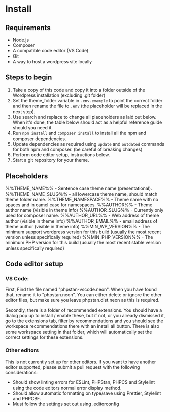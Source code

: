 # Install

## Requirements

- Node.js
- Composer
- A compatible code editor (VS Code)
- Git
- A way to host a wordpress site locally

## Steps to begin

1. Take a copy of this code and copy it into a folder outside of the Wordpress installation (excluding .git folder)
2. Set the theme_folder variable in `.env.example` to point the correct folder and then rename the file to `.env` (the placeholder will be replaced in the next step).
3. Use search and replace to change all placeholders as laid out below. When it's done, the table below should act as a helpful reference guide should you need it.
4. Run `npm install` and `composer install` to install all the npm and composer dependencies.
5. Update dependencies as required using `update` and `outdated` commands for both npm and composer. (be careful of breaking changes)
6. Perform code editor setup, instructions below.
7. Start a git repository for your theme.

## Placeholders

%%THEME_NAME%% - Sentence case theme name (presentational).
%%THEME_NAME_SLUG%% - all lowercase theme name, should match theme folder name.
%%THEME_NAMESPACE%% - Theme name with no spaces and in camel case for namespaces.
%%AUTHOR%% - Theme author name (visible in theme info)
%%AUTHOR_SLUG%% - Currently only used for composer name.
%%AUTHOR_URL%% - Web address of theme author (visible in theme info)
%%AUTHOR_EMAIL%% - email address of theme author (visible in theme info)
%%MIN_WP_VERSION%% - The minimum support wordpress version for this build (usually the most recent version unless specifically required)
%%MIN_PHP_VERSION%% - The minimum PHP version for this build (usually the most recent stable version unless specifically required)

## Code editor setup

### VS Code:

First, Find the file named "phpstan-vscode.neon". When you have found that, rename it to "phpstan.neon". You can either delete or ignore the other editor files, but make sure you leave phpstan.dist.neon as this is required.

Secondly, there is a folder of recommended extensions. You should have a dialog pop up to install / enable these, but if not, or you already dismissed it, go to the extensions tab, filter by recommendations and you should see the workspace recommendations there with an install all button. There is also some workspace setting in that folder, which will automatically set the correct settings for these extensions.

### Other editors

This is not currently set up for other editors. If you want to have another editor supported, please submit a pull request with the following considerations:

- Should show linting errors for ESLint, PHPStan, PHPCS and Stylelint using the code editors normal error display method.
- Should allow automatic formatting on type/save using Prettier, Stylelint and PHPCBF.
- Must follow the settings set out using .editorconfig
